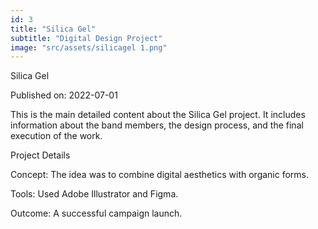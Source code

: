 ```yaml
---
id: 3
title: "Silica Gel"
subtitle: "Digital Design Project"
image: "src/assets/silicagel 1.png"
---
```

Silica Gel

Published on: 2022-07-01

This is the main detailed content about the Silica Gel project. It includes information about the band members, the design process, and the final execution of the work.

Project Details

Concept: The idea was to combine digital aesthetics with organic forms.

Tools: Used Adobe Illustrator and Figma.

Outcome: A successful campaign launch.